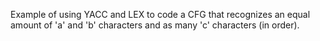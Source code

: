 Example of using YACC and LEX to code a CFG that recognizes an equal amount of 'a' and 'b' characters and as many 'c' characters (in order). 
